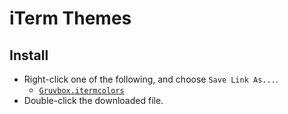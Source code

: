 # iTerm Themes

## Install

-   Right-click one of the following, and choose `Save Link As...`.
    -   [`Gruvbox.itermcolors`](https://raw.githubusercontent.com/mjlaufer/iterm-themes/master/Gruvbox.itermcolors)
-   Double-click the downloaded file.
